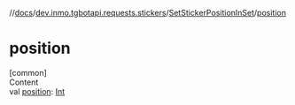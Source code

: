 //[docs](../../../index.md)/[dev.inmo.tgbotapi.requests.stickers](../index.md)/[SetStickerPositionInSet](index.md)/[position](position.md)



# position  
[common]  
Content  
val [position](position.md): [Int](https://kotlinlang.org/api/latest/jvm/stdlib/kotlin/-int/index.html)  



